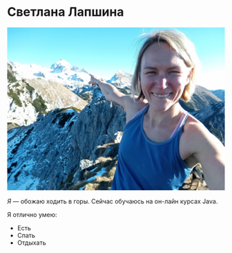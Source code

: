 # Светлана Лапшина

![](img/me.png)

*Я* — обожаю ходить в горы. Сейчас обучаюсь на он-лайн курсах Java.

Я отлично умею:
* Есть
* Спать
* Отдыхать